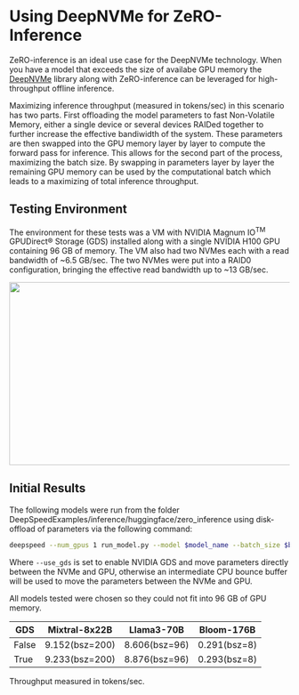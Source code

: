 # Using DeepNVMe for ZeRO-Inference
ZeRO-inference is an ideal use case for the DeepNVMe technology. When you have a model that exceeds the size of availabe GPU memory the [DeepNVMe](https://github.com/deepspeedai/DeepSpeed/blob/master/blogs/deepspeed-gds/README.md) library along with ZeRO-inference can be leveraged for high-throughput offline inference. 

Maximizing inference throughput (measured in tokens/sec) in this scenario has two parts. First offloading the model parameters to fast Non-Volatile Memory, either a single device or several devices RAIDed together to further increase the effective bandiwidth of the system. These parameters are then swapped into the GPU memory layer by layer to compute the forward pass for inference. This allows for the second part of the process, maximizing the batch size. By swapping in parameters layer by layer the remaining GPU memory can be used by the computational batch which leads to a maximizing of total inference throughput.

## Testing Environment
The environment for these tests was a VM with NVIDIA Magnum IO<sup>TM</sup> GPUDirect® Storage (GDS) installed along with a single NVIDIA H100 GPU containing 96 GB of memory. The VM also had two NVMes each with a read bandwidth of ~6.5 GB/sec. The two NVMes were put into a RAID0 configuration, bringing the effective read bandwidth up to ~13 GB/sec. 
<div align="center">
    <img src="./media/nvme_config.png" style="width:6.5in;height:3.42153in" />
</div> 

## Initial Results
The following models were run from the folder DeepSpeedExamples/inference/huggingface/zero_inference using disk-offload of parameters via the following command:

```bash
deepspeed --num_gpus 1 run_model.py --model $model_name --batch_size $bsz --prompt-len 512 --gen-len 32 --disk-offload $path_to_foler --use_gds
```

Where `--use_gds` is set to enable NVIDIA GDS and move parameters directly between the NVMe and GPU, otherwise an intermediate CPU bounce buffer will be used to move the parameters between the NVMe and GPU.

All models tested were chosen so they could not fit into 96 GB of GPU memory.

GDS | Mixtral-8x22B | Llama3-70B | Bloom-176B  
|---|---|---|---|
False | 9.152(bsz=200) | 8.606(bsz=96) | 0.291(bsz=8) |
True | 9.233(bsz=200) | 8.876(bsz=96) | 0.293(bsz=8) |

Throughput measured in tokens/sec.
